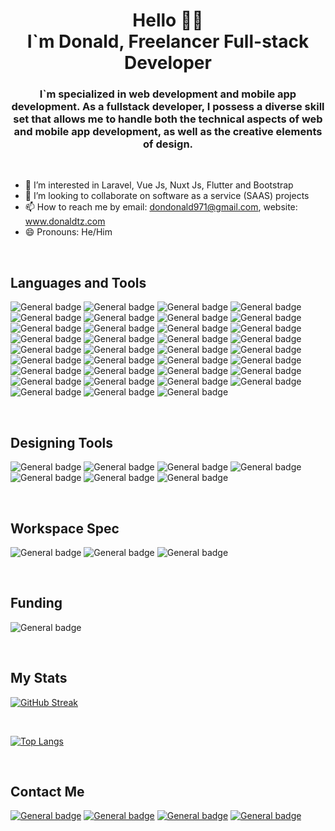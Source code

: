 <h1 align="center">Hello 👋🏼 <br> I`m Donald, Freelancer Full-stack Developer</h1>
<h3 align="center">I`m specialized in web development and mobile app development. As a fullstack developer, I possess a diverse skill set that allows me to handle both the technical aspects of web and mobile app development, as well as the creative elements of design.</h3>

<br>

- 👀 I’m interested in Laravel, Vue Js, Nuxt Js, Flutter and Bootstrap
- 💞️ I’m looking to collaborate on software as a service (SAAS) projects
- 📫 How to reach me by email: dondonald971@gmail.com, website: www.donaldtz.com
- 😄 Pronouns: He/Him

<br>

## Languages and Tools
![General badge](https://img.shields.io/badge/Laravel-FF2D20?style=for-the-badge&logo=laravel&logoColor=white)
![General badge](https://img.shields.io/badge/Vue%20js-35495E?style=for-the-badge&logo=vuedotjs&logoColor=4FC08D)
![General badge](https://img.shields.io/badge/Vuetify-1867C0?style=for-the-badge&logo=vuetify&logoColor=white)
![General badge](https://img.shields.io/badge/nuxt%20js-00C58E?style=for-the-badge&logo=nuxtdotjs&logoColor=white)
![General badge](https://img.shields.io/badge/Flutter-02569B?style=for-the-badge&logo=flutter&logoColor=white)
![General badge](https://img.shields.io/badge/Dart-0175C2?style=for-the-badge&logo=dart&logoColor=white)
![General badge](https://img.shields.io/badge/axios-671ddf?&style=for-the-badge&logo=axios&logoColor=white)
![General badge](https://img.shields.io/badge/Bootstrap-563D7C?style=for-the-badge&logo=bootstrap&logoColor=white)
![General badge](https://img.shields.io/badge/Font_Awesome-339AF0?style=for-the-badge&logo=fontawesome&logoColor=white)
![General badge](https://img.shields.io/badge/Postman-FF6C37?style=for-the-badge&logo=Postman&logoColor=white)
![General badge](https://img.shields.io/badge/PHP-777BB4?style=for-the-badge&logo=php&logoColor=white)
![General badge](https://img.shields.io/badge/JavaScript-323330?style=for-the-badge&logo=javascript&logoColor=F7DF1E)
![General badge](https://img.shields.io/badge/CSS3-1572B6?style=for-the-badge&logo=css3&logoColor=white)
![General badge](https://img.shields.io/badge/HTML5-E34F26?style=for-the-badge&logo=html5&logoColor=white)
![General badge](http://img.shields.io/badge/-PHPStorm-181717?style=for-the-badge&logo=phpstorm&logoColor=white)
![General badge](https://img.shields.io/badge/Visual_Studio_Code-0078D4?style=for-the-badge&logo=visual%20studio%20code&logoColor=white)
![General badge](https://img.shields.io/badge/Vercel-000000?style=for-the-badge&logo=vercel&logoColor=white)
![General badge](https://img.shields.io/badge/Capacitor-119EFF?style=for-the-badge&logo=Capacitor&logoColor=white)
![General badge](https://img.shields.io/badge/Ionic-3880FF?style=for-the-badge&logo=ionic&logoColor=white)
![General badge](https://img.shields.io/badge/Android-3DDC84?style=for-the-badge&logo=android&logoColor=white)
![General badge](https://img.shields.io/badge/Kali_Linux-557C94?style=for-the-badge&logo=kali-linux&logoColor=white)
![General badge](https://img.shields.io/badge/Linux-FCC624?style=for-the-badge&logo=linux&logoColor=black)
![General badge](https://img.shields.io/badge/mac%20os-000000?style=for-the-badge&logo=apple&logoColor=white)
![General badge](https://img.shields.io/badge/Ubuntu-E95420?style=for-the-badge&logo=ubuntu&logoColor=white)
![General badge](https://img.shields.io/badge/Windows-0078D6?style=for-the-badge&logo=windows&logoColor=white)
![General badge](https://img.shields.io/badge/Windows_11-0078d4?style=for-the-badge&logo=windows-11&logoColor=white)
![General badge](https://img.shields.io/badge/Laragon-0E83CD?style=for-the-badge&logo=Laragon&logoColor=white)
![General badge](https://img.shields.io/badge/MySQL-005C84?style=for-the-badge&logo=mysql&logoColor=white)
![General badge](https://img.shields.io/badge/PostgreSQL-316192?style=for-the-badge&logo=postgresql&logoColor=white)
![General badge](https://img.shields.io/badge/Apache-D22128?style=for-the-badge&logo=Apache&logoColor=white)
![General badge](https://img.shields.io/badge/Xampp-F37623?style=for-the-badge&logo=xampp&logoColor=white)
![General badge](https://img.shields.io/badge/Brave-FF1B2D?style=for-the-badge&logo=Brave&logoColor=white)
![General badge](https://img.shields.io/badge/Google_chrome-4285F4?style=for-the-badge&logo=Google-chrome&logoColor=white)
![General badge](https://img.shields.io/badge/Safari-FF1B2D?style=for-the-badge&logo=Safari&logoColor=white)
![General badge](https://img.shields.io/badge/Tor_Browser-7D4698?style=for-the-badge&logo=Tor-Browser&logoColor=white)

<br>

## Designing Tools
![General badge](https://img.shields.io/badge/Adobe%20after%20affects-CF96FD?style=for-the-badge&logo=Adobe%20after%20effects&logoColor=393665)
![General badge](https://img.shields.io/badge/Adobe%20Illustrator-FF9A00?style=for-the-badge&logo=adobe%20illustrator&logoColor=white)
![General badge](https://img.shields.io/badge/Adobe%20InDesign-FF3366?style=for-the-badge&logo=Adobe%20InDesign&logoColor=white)
![General badge](https://img.shields.io/badge/Adobe%20Photoshop-31A8FF?style=for-the-badge&logo=Adobe%20Photoshop&logoColor=black)
![General badge](https://img.shields.io/badge/Adobe%20XD-470137?style=for-the-badge&logo=Adobe%20XD&logoColor=#FF61F6)
![General badge](https://img.shields.io/badge/Figma-F24E1E?style=for-the-badge&logo=figma&logoColor=white)
![General badge](https://img.shields.io/badge/Unsplash-000000?style=for-the-badge&logo=Unsplash&logoColor=white)

<br>

## Workspace Spec
![General badge](https://img.shields.io/badge/Apple%20laptop-333333?style=for-the-badge&logo=apple&logoColor=white)
![General badge](https://img.shields.io/badge/dell%20laptop-007DB8?style=for-the-badge&logo=dell&logoColor=white)
![General badge](https://img.shields.io/badge/hp%20laptop-0096D6?style=for-the-badge&logo=hp&logoColor=white)

<br>

## Funding
![General badge](https://img.shields.io/badge/Buy_Me_A_Coffee-FFDD00?style=for-the-badge&logo=buy-me-a-coffee&logoColor=black)

<br>

## My Stats
[![GitHub Streak](http://github-readme-streak-stats.herokuapp.com?user=donald6414&theme=dark&date_format=M%20j%5B%2C%20Y%5D)](https://git.io/streak-stats)

<br>

[![Top Langs](https://github-readme-stats.vercel.app/api/top-langs/?username=donald6414&layout=compact&langs_count=10)](https://github.com/anuraghazra/github-readme-stats)

<br>

## Contact Me
[![General badge](https://img.shields.io/badge/Gmail-D14836?style=for-the-badge&logo=gmail&logoColor=white)](MailTo:dondonald971@gmail.com)
[![General badge](https://img.shields.io/badge/Facebook-1877F2?style=for-the-badge&logo=facebook&logoColor=white)](https://web.facebook.com/profile.php?id=100012457006904)
[![General badge](https://img.shields.io/badge/Instagram-E4405F?style=for-the-badge&logo=instagram&logoColor=white)](https://www.instagram.com/donald6414/)
[![General badge](https://img.shields.io/badge/website-000000?style=for-the-badge&logo=About.me&logoColor=white)](https://www.donaldtz.com)
